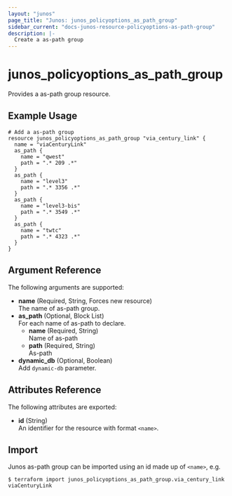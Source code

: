 ```yaml
---
layout: "junos"
page_title: "Junos: junos_policyoptions_as_path_group"
sidebar_current: "docs-junos-resource-policyoptions-as-path-group"
description: |-
  Create a as-path group
---
```


# junos_policyoptions_as_path_group

Provides a as-path group resource.

## Example Usage

```hcl
# Add a as-path group
resource junos_policyoptions_as_path_group "via_century_link" {
  name = "viaCenturyLink"
  as_path {
    name = "qwest"
    path = ".* 209 .*"
  }
  as_path {
    name = "level3"
    path = ".* 3356 .*"
  }
  as_path {
    name = "level3-bis"
    path = ".* 3549 .*"
  }
  as_path {
    name = "twtc"
    path = ".* 4323 .*"
  }
}
```

## Argument Reference

The following arguments are supported:

- **name** (Required, String, Forces new resource)  
  The name of as-path group.
- **as_path** (Optional, Block List)  
  For each name of as-path to declare.
  - **name** (Required, String)  
    Name of as-path
  - **path** (Required, String)  
    As-path
- **dynamic_db** (Optional, Boolean)  
  Add `dynamic-db` parameter.

## Attributes Reference

The following attributes are exported:

- **id** (String)  
  An identifier for the resource with format `<name>`.

## Import

Junos as-path group can be imported using an id made up of `<name>`, e.g.

```shell
$ terraform import junos_policyoptions_as_path_group.via_century_link viaCenturyLink
```

